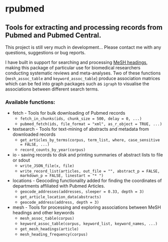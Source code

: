 rpubmed
=======

Tools for extracting and processing records from Pubmed and Pubmed Central.
----------------------------------------------------------------------------

This project is still very much in development... Please contact me with any questions, suggestions or bug reports.  

I have built in support for searching and processing [MeSH headings](http://www.nlm.nih.gov/bsd/disted/meshtutorial/introduction/index.html), making this package of particular use for biomedical researchers conducting systematic reviews and meta-analyses. Two of these functions (`mesh_assoc_table` and `keyword_assoc_table`) produce association matrices which can be fed into graph packages such as `igraph` to visualise the associations between different search terms.




### Available functions:

* fetch - Tools for bulk downloading of Pubmed records
    - `fetch_in_chunks(ids, chunk_size = 500, delay = 0, ...)`
    - `pubmed_fetch(ids, file_format = "xml", as_r_object = TRUE, ...)`
* textsearch  - Tools for text-mining of abstracts and metadata from downloaded records
    - `get_articles_by_terms(corpus, term_list, where, case_sensitive = FALSE, ...)`
    - `record_counts_by_year(corpus)`
* io - saving records to disk and printing summaries of abstract lists to file or sdout
    - `write_JSON_file(x, file)`
    - `write_record_list(articles, out_file = "", abstract_p = FALSE, markdown_p = FALSE, linestart = "* ")`
* locations - Geocoding functionality added for finding the coordinates of departments affiliated with Pubmed Articles.
    - `geocode_addresses(addresses, sleeper = 0.33, depth = 3)`
    - `get_article_location_data(abstracts)`
    - `geocode_address(address, depth = 3)`
* mesh - Tools for processing and exploring associations between MeSH headings and other keywords
    - `mesh_assoc_table(corpus)`
    - `keyword_assoc_table(corpus, keyword_list, keyword_names, ...)`
    - `get_mesh_headings(article)`
    - `mesh_heading_frequency(corpus)`
    






